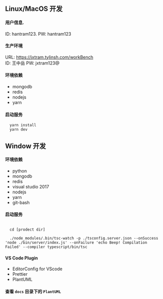 ## Linux/MacOS 开发

#### 用户信息. 
ID: hantram123. 
PW: hantram123

#### 生产环境
URL: https://jxtram.tylinsh.com/workBench  
ID: 王中岳 
PW: jxtram123@ 

#### 环境依赖

- mongodb
- redis
- nodejs
- yarn

#### 启动服务

```
  yarn install
  yarn dev
```

## Window 开发

#### 环境依赖

- python
- mongodb
- redis
- visual studio 2017
- nodejs
- yarn
- git-bash

#### 启动服务

```

  cd [prodect dir]

  ./node_modules/.bin/tsc-watch -p ./tsconfig.server.json --onSuccess 'node ./bin/server/index.js' --onFailure 'echo Beep! Compilation Failed' --compiler typescript/bin/tsc

```

#### VS Code Plugin

- EditorConfig for VScode
- Prettier
- PlantUML

#### 查看 `docs` 目录下的 `PlantUML`
